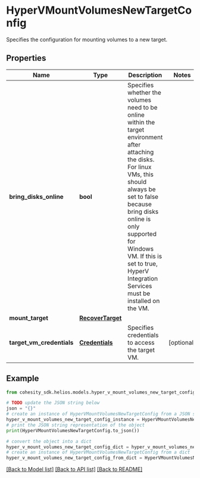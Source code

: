 # HyperVMountVolumesNewTargetConfig

Specifies the configuration for mounting volumes to a new target.

## Properties

Name | Type | Description | Notes
------------ | ------------- | ------------- | -------------
**bring_disks_online** | **bool** | Specifies whether the volumes need to be online within the target environment after attaching the disks. For linux VMs, this should always be set to false because bring disks online is only supported for Windows VM. If this is set to true, HyperV Integration Services must be installed on the VM. | 
**mount_target** | [**RecoverTarget**](RecoverTarget.md) |  | 
**target_vm_credentials** | [**Credentials**](Credentials.md) | Specifies credentials to access the target VM. | [optional] 

## Example

```python
from cohesity_sdk.helios.models.hyper_v_mount_volumes_new_target_config import HyperVMountVolumesNewTargetConfig

# TODO update the JSON string below
json = "{}"
# create an instance of HyperVMountVolumesNewTargetConfig from a JSON string
hyper_v_mount_volumes_new_target_config_instance = HyperVMountVolumesNewTargetConfig.from_json(json)
# print the JSON string representation of the object
print(HyperVMountVolumesNewTargetConfig.to_json())

# convert the object into a dict
hyper_v_mount_volumes_new_target_config_dict = hyper_v_mount_volumes_new_target_config_instance.to_dict()
# create an instance of HyperVMountVolumesNewTargetConfig from a dict
hyper_v_mount_volumes_new_target_config_from_dict = HyperVMountVolumesNewTargetConfig.from_dict(hyper_v_mount_volumes_new_target_config_dict)
```
[[Back to Model list]](../README.md#documentation-for-models) [[Back to API list]](../README.md#documentation-for-api-endpoints) [[Back to README]](../README.md)


